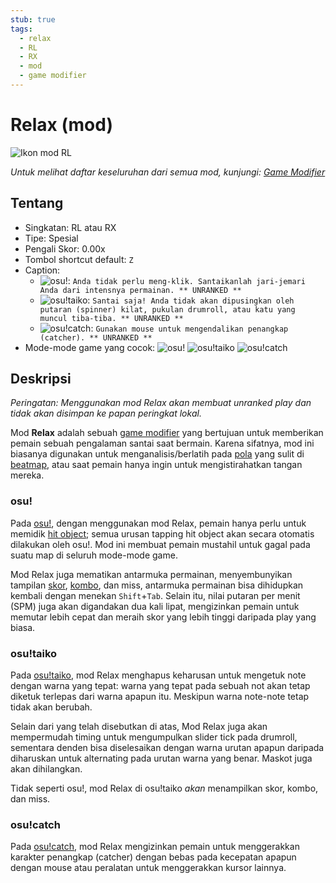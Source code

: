 ```yaml
---
stub: true
tags:
  - relax
  - RL
  - RX
  - mod
  - game modifier
---
```


# Relax (mod)

![Ikon mod RL](/wiki/shared/mods/RL.png "Ikon mod Relax (RL)")

*Untuk melihat daftar keseluruhan dari semua mod, kunjungi: [Game Modifier](/wiki/Game_modifier)*

## Tentang

- Singkatan: RL atau RX
- Tipe: Spesial
- Pengali Skor: 0.00x
- Tombol shortcut default: `Z`
- Caption:
  - ![][osu!]: `Anda tidak perlu meng-klik. Santaikanlah jari-jemari Anda dari intensnya permainan. ** UNRANKED **`
  - ![][osu!taiko]: `Santai saja! Anda tidak akan dipusingkan oleh putaran (spinner) kilat, pukulan drumroll, atau katu yang muncul tiba-tiba. ** UNRANKED **`
  - ![][osu!catch]: `Gunakan mouse untuk mengendalikan penangkap (catcher). ** UNRANKED **`
- Mode-mode game yang cocok: ![][osu!] ![][osu!taiko] ![][osu!catch]

## Deskripsi

*Peringatan: Menggunakan mod Relax akan membuat unranked play dan tidak akan disimpan ke papan peringkat lokal.*

Mod **Relax** adalah sebuah [game modifier](/wiki/Game_modifier) yang bertujuan untuk memberikan pemain sebuah pengalaman santai saat bermain. Karena sifatnya, mod ini biasanya digunakan untuk menganalisis/berlatih pada [pola](/wiki/Beatmap/Pattern) yang sulit di [beatmap](/wiki/Beatmap), atau saat pemain hanya ingin untuk mengistirahatkan tangan mereka.

### osu!

Pada [osu!](/wiki/Game_mode/osu!), dengan menggunakan mod Relax, pemain hanya perlu untuk memidik [hit object](/wiki/Hit_object); semua urusan tapping hit object akan secara otomatis dilakukan oleh osu!. Mod ini membuat pemain mustahil untuk gagal pada suatu map di seluruh mode-mode game.

Mod Relax juga mematikan antarmuka permainan, menyembunyikan tampilan [skor](/wiki/Score), [kombo](/wiki/Beatmapping/Combo), dan miss, antarmuka permainan bisa dihidupkan kembali dengan menekan `Shift`+`Tab`. Selain itu, nilai putaran per menit (SPM) juga akan digandakan dua kali lipat, mengizinkan pemain untuk memutar lebih cepat dan meraih skor yang lebih tinggi daripada play yang biasa.

### osu!taiko

Pada [osu!taiko](/wiki/Game_mode/osu!taiko), mod Relax menghapus keharusan untuk mengetuk note dengan warna yang tepat: warna yang tepat pada sebuah not akan tetap diketuk terlepas dari warna apapun itu. Meskipun warna note-note tetap tidak akan berubah.

Selain dari yang telah disebutkan di atas, Mod Relax juga akan mempermudah timing untuk mengumpulkan slider tick pada drumroll, sementara denden bisa diselesaikan dengan warna urutan apapun daripada diharuskan untuk alternating pada urutan warna yang benar. Maskot juga akan dihilangkan.

Tidak seperti osu!, mod Relax di osu!taiko *akan* menampilkan skor, kombo, dan miss.

### osu!catch

Pada [osu!catch](/wiki/Game_mode/osu!catch), mod Relax mengizinkan pemain untuk menggerakkan karakter penangkap (catcher) dengan bebas pada kecepatan apapun dengan mouse atau peralatan untuk menggerakkan kursor lainnya.

[osu!]: /wiki/shared/mode/osu.png "osu!"
[osu!taiko]: /wiki/shared/mode/taiko.png "osu!taiko"
[osu!catch]: /wiki/shared/mode/catch.png "osu!catch"
